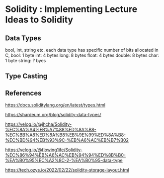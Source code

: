 # Solidity : Implementing Lecture Ideas to Solidity

## Data Types
bool, int, string etc. each data type has specific number of bits allocated
in C,
bool: 1 byte
int: 4 bytes
long: 8 bytes
float: 4 bytes
double: 8 bytes
char: 1 byte
string: ? byes
## Type Casting




## References

https://docs.soliditylang.org/en/latest/types.html

https://shardeum.org/blog/solidity-data-types/

https://velog.io/@jhcha/Solidity-%EC%8A%A4%EB%A7%88%ED%8A%B8-%EC%BB%A8%ED%8A%B8%EB%9E%99%ED%8A%B8-%EC%BD%94%EB%93%9C-%EB%A6%AC%EB%B7%B02

https://velog.io/@flowing1ife/Solidity-%EC%86%94%EB%A6%AC%EB%94%94%ED%8B%B0-%EA%B0%95%EC%A2%8C-2-%EA%B0%95-data-type

https://tech.ozys.io/2022/02/22/solidity-storage-layout.html

